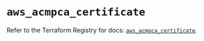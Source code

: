 # `aws_acmpca_certificate`

Refer to the Terraform Registry for docs: [`aws_acmpca_certificate`](https://registry.terraform.io/providers/hashicorp/aws/5.89.0/docs/resources/acmpca_certificate).
